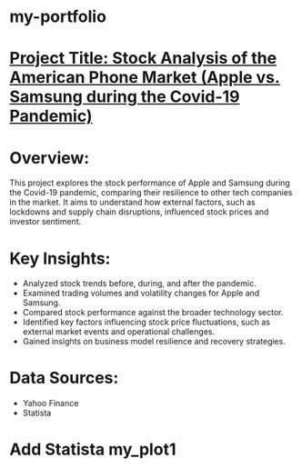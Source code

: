 # my-portfolio
# [Project Title: Stock Analysis of the American Phone Market (Apple vs. Samsung during the Covid-19 Pandemic)](https://github.com/Jeniquef/stock-Analysis_t2)

# Overview:
This project explores the stock performance of Apple and Samsung during the Covid-19 pandemic, comparing their resilience to other tech companies in the market. It aims to understand how external factors, such as lockdowns and supply chain disruptions, influenced stock prices and investor sentiment.

# Key Insights:
  
- Analyzed stock trends before, during, and after the pandemic.
- Examined trading volumes and volatility changes for Apple and Samsung.
- Compared stock performance against the broader technology sector.
- Identified key factors influencing stock price fluctuations, such as external market events and operational challenges.
- Gained insights on business model resilience and recovery strategies.

# Data Sources:
- Yahoo Finance
- Statista
# Add Statista my_plot1




